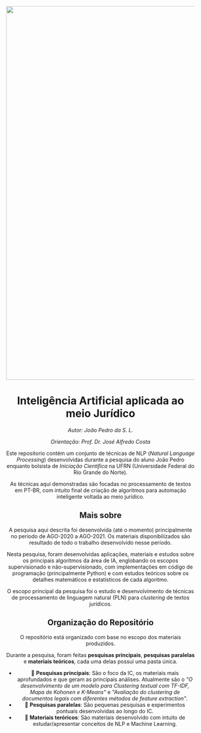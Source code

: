 <center><img width="1000" src="https://drive.google.com/uc?export=view&id=1VIuUT53cnELmrsdLTO0oDe7IavuuilS_"></center>
<center>

# Inteligência Artificial aplicada ao meio Jurídico

_Autor: João Pedro da S. L._

_Orientação: Prof. Dr. José Alfredo Costa_

Este repositorio contém um conjunto de técnicas de NLP (_Natural Language Processing_) desenvolvidas durante a pesquisa do aluno João Pedro enquanto bolsista de _Iniciação Científica_ na UFRN (Universidade Federal do Rio Grande do Norte).

As técnicas aqui demonstradas são focadas no processamento de textos em PT-BR, com intuito final de criação de algoritmos para automação inteligente voltada ao meio jurídico.

## Mais sobre

A pesquisa aqui descrita foi desenvolvida (até o momento) principalmente no período de AGO-2020 a AGO-2021.
Os materiais disponibilizados são resultado de todo o trabalho desenvolvido nesse período.

Nesta pesquisa, foram desenvolvidas aplicações, materiais e estudos sobre os principais algoritmos da área de IA, englobando os escopos supervisionado e não-supervisionado, com implementações em código de programação (principalmente Python) e com estudos teóricos sobre os detalhes matemáticos e estatísticos de cada algoritmo.

O escopo principal da pesquisa foi o estudo e desenvolvimento de técnicas de processamento de linguagem natural (PLN) para _clustering_ de textos jurídicos.

## Organização do Repositório

O repositório está organizado com base no escopo dos materiais produzidos.

Durante a pesquisa, foram feitas **pesquisas principais**, **pesquisas paralelas** e **materiais teóricos**, cada uma delas possui uma pasta única.

* :open_file_folder: **Pesquisas principais**: São o foco da IC, os materiais mais aprofundados e que geram as principais análises. Atualmente são o _"O desenvolvimento de um modelo para Clustering textual com TF-IDF, Mapa de Kohonen e K-Means"_ e _"Avaliação do clustering de documentos legais com diferentes métodos de feature extraction"_.
* :open_file_folder: **Pesquisas paralelas**: São pequenas pesquisas e experimentos pontuais desenvolvidas ao longo do IC.
* :open_file_folder: **Materiais teróricos**: São materiais desenvolvido com intuito de estudar/apresentar conceitos de NLP e Machine Learning.
